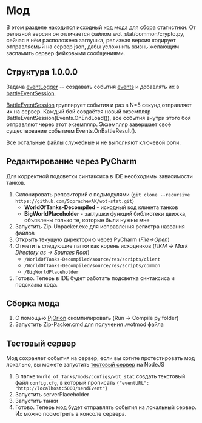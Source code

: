 # Мод
В этом разделе находится исходный код мода для сбора статистики. От релизной версии он отличается файлом wot_stat/common/crypto.py, сейчас в нём расположена заглушка, релизная версия кодирует отправляемый на сервер json, дабы усложнить жизнь желающим заспамить сервер фейковыми сообщениями.

## Структура 1.0.0.0
Задача [eventLogger](https://github.com/SoprachevAK/wot-stat/res/scripts/client/gui/mods/logger/eventLogger.py) -- создавать события [events](https://github.com/SoprachevAK/wot-stat/res/scripts/client/gui/mods/logger/events.py) и добавлять их в [battleEventSession](https://github.com/SoprachevAK/wot-stat/res/scripts/client/gui/mods/logger/battleEventSession.py).

[BattleEventSession](https://github.com/SoprachevAK/wot-stat/res/scripts/client/gui/mods/logger/battleEventSession.py) группирует события и раз в N=5 секунд отправляет их на сервер. Каждый бой создаётся новый экземпляр BattleEventSession(Events.OnEndLoad()), все события внутри этого боя отправляют через этот экземпляр. Экземпляр завершает своё существование событием Events.OnBattleResult().

Все остальные файлы служебные и не выполняют ключевой роли. 

## Редактирование через PyCharm
Для корректной подсветки синтаксиса в IDE необходимы зависимости танков. 

1. Склонировать репозиторий с подмодулями (`git clone --recursive https://github.com/SoprachevAK/wot-stat.git`)
   * **WorldOfTanks-Decompiled** - исходный код клиента танков
   * **BigWorldPlaceholder** - заглушки функций библиотеки движка, объявлены только те, которые были нужны мне
2. Запустить Zip-Unpacker.exe для исправления регистра названия файлов 
3. Открыть текущую директорию через PyCharm (*File->Open*)
4. Отметить следующие папки как корень исходников (*ПКМ -> Mark Directory as -> Sources Root*)
   * `/WorldOfTanks-Decompiled/source/res/scripts/client`
   * `/WorldOfTanks-Decompiled/source/res/scripts/common`
   * `/BigWorldPlaceholder`
5. Готово. Теперь в IDE будет работать подсветка синтаксиса и подсказка кода.

## Сборка мода
1. С помощью [PjOrion](https://koreanrandom.com/forum/topic/15280-) скомпилировать (Run -> Compile py folder)
2. Запустить Zip-Packer.cmd для получения .wotmod файла

## Тестовый сервер
Мод сохраняет события на сервер, если вы хотите протестировать мод локально, вы можете запустить [тестовый сервер](https://github.com/SoprachevAK/wot-stat/tree/main/mod/serverPlaceholder) на NodeJS

1. В папке `World_of_Tanks/mods/configs/wot_stat` создать текстовый файл `config.cfg`, в который прописать `{"eventURL": "http://localhost:5000/sendEvent"}`
2. Запустить serverPlaceholder
3. Запустить танки
4. Готово. Теперь мод будет отправлять события на локальный сервер. Их можно посмотреть в консоле сервера. 
